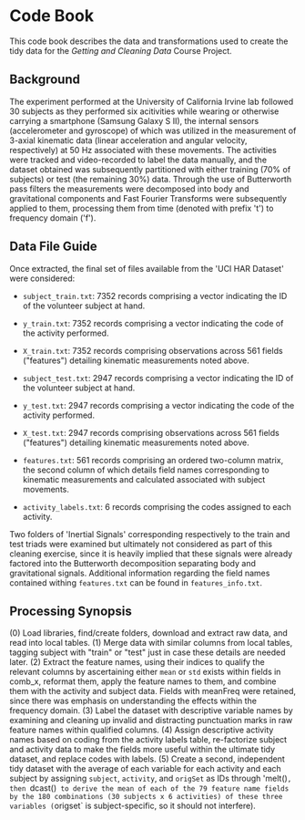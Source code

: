 # Code Book
This code book describes the data and transformations used to create the tidy data for the *Getting and Cleaning Data* Course Project. 

## Background
The experiment performed at the University of California Irvine lab followed 30 subjects as they performed six acitivities while wearing or otherwise carrying a smartphone (Samsung Galaxy S II), the internal sensors (accelerometer and gyroscope) of which was utilized in the measurement of 3-axial kinematic data (linear acceleration and angular velocity, respectively) at 50 Hz associated with these movements. The activities were tracked and video-recorded to label the data manually, and the dataset obtained was subsequently partitioned with either training (70% of subjects) or test (the remaining 30%) data. 
Through the use of Butterworth pass filters the measurements were decomposed into body and gravitational components and Fast Fourier Transforms were subsequently applied to them, processing them from time (denoted with prefix 't') to frequency domain ('f'). 

## Data File Guide
Once extracted, the final set of files available from the 'UCI HAR Dataset' were considered: 
* `subject_train.txt`: 7352 records comprising a vector indicating the ID of the volunteer subject at hand.
* `y_train.txt`: 7352 records comprising a vector indicating the code of the activity performed. 
* `X_train.txt`:  7352 records comprising observations across 561 fields ("features") detailing kinematic measurements noted above. 

* `subject_test.txt`: 2947 records comprising a vector indicating the ID of the volunteer subject at hand.
* `y_test.txt`: 2947 records comprising a vector indicating the code of the activity performed. 
* `X_test.txt`: 2947 records comprising observations across 561 fields ("features") detailing kinematic measurements noted above.

* `features.txt`: 561 records comprising an ordered two-column matrix, the second column of which details field names corresponding to kinematic measurements and calculated associated with subject movements. 
* `activity_labels.txt`: 6 records comprising the codes assigned to each activity. 

Two folders of 'Inertial Signals' corresponding respectively to the train and test triads were examined but ultimately not considered as part of this cleaning exercise, since it is heavily implied that these signals were already factored into the Butterworth decomposition separating body and gravitational signals. Additional information regarding the field names contained withing `features.txt` can be found in `features_info.txt`. 

## Processing Synopsis
(0) Load libraries, find/create folders, download and extract raw data, and read into local tables. 
(1) Merge data with similar columns from local tables, tagging subject with "train" or "test" just in case these details are needed later. 
(2) Extract the feature names, using their indices to qualify the relevant columns by ascertaining either `mean` or `std` exists within fields in comb_x, reformat them, apply the feature names to them, and combine them with the activity and subject data. Fields with meanFreq were retained, since there was emphasis on understanding the effects within the frequency domain. 
(3) Label the dataset with descriptive variable names by examining and cleaning up invalid and distracting punctuation marks in raw feature names within  qualified columns. 
(4) Assign descriptive activity names based on coding from the activity labels table, re-factorize subject and activity data to make the fields more useful within the ultimate tidy dataset, and replace codes with labels. 
(5) Create a second, independent tidy dataset with the average of each variable for each activity and each subject by assigning `subject`, `activity`, and `origSet` as IDs through 'melt()`, then `dcast()` to derive the mean of each of the 79 feature name fields by the 180 combinations (30 subjects x 6 activities) of these three variables (`origset` is subject-specific, so it should not interfere).